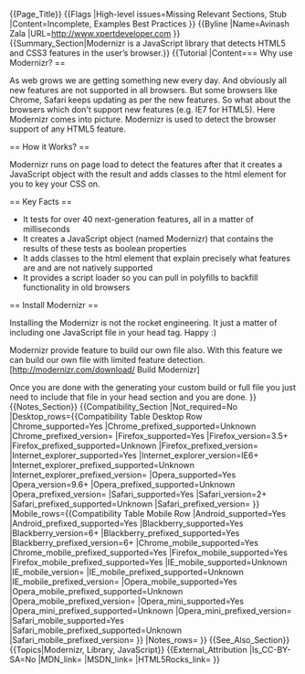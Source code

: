 {{Page_Title}}
{{Flags
|High-level issues=Missing Relevant Sections, Stub
|Content=Incomplete, Examples Best Practices
}}
{{Byline
|Name=Avinash Zala
|URL=http://www.xpertdeveloper.com
}}
{{Summary_Section|Modernizr is a JavaScript library that detects HTML5 and CSS3 features in the user’s browser.}}
{{Tutorial
|Content=== Why use Modernizr? ==

As web grows we are getting something new every day. And obviously all new features are not supported in all browsers. But some browsers like Chrome, Safari keeps updating as per the new features. So what about the browsers which don't support new features (e.g. IE7 for HTML5). Here Modernizr comes into picture. Modernizr is used to detect the browser support of any HTML5 feature.

== How it Works? ==

Modernizr runs on page load to detect the features after that it creates a JavaScript object with the result and adds classes to the html element for you to key your CSS on.

== Key Facts ==

* It tests for over 40 next-generation features, all in a matter of milliseconds
* It creates a JavaScript object (named Modernizr) that contains the results of these tests as boolean properties
* It adds classes to the html element that explain precisely what features are and are not natively supported
* It provides a script loader so you can pull in polyfills to backfill functionality in old browsers

== Install Modernizr ==

Installing the Modernizr is not the rocket engineering. It just a matter of including one JavaScript file in your head tag. Happy :)

Modernizr provide feature to build our own file also. With this feature we can build our own file with limited feature detection. [http://modernizr.com/download/ Build Modernizr]

Once you are done with the generating your custom build or full file you just need to include that file in your head section and you are done.
}}
{{Notes_Section}}
{{Compatibility_Section
|Not_required=No
|Desktop_rows={{Compatibility Table Desktop Row
|Chrome_supported=Yes
|Chrome_prefixed_supported=Unknown
|Chrome_prefixed_version=
|Firefox_supported=Yes
|Firefox_version=3.5+
|Firefox_prefixed_supported=Unknown
|Firefox_prefixed_version=
|Internet_explorer_supported=Yes
|Internet_explorer_version=IE6+
|Internet_explorer_prefixed_supported=Unknown
|Internet_explorer_prefixed_version=
|Opera_supported=Yes
|Opera_version=9.6+
|Opera_prefixed_supported=Unknown
|Opera_prefixed_version=
|Safari_supported=Yes
|Safari_version=2+
|Safari_prefixed_supported=Unknown
|Safari_prefixed_version=
}}
|Mobile_rows={{Compatibility Table Mobile Row
|Android_supported=Yes
|Android_prefixed_supported=Yes
|Blackberry_supported=Yes
|Blackberry_version=6+
|Blackberry_prefixed_supported=Yes
|Blackberry_prefixed_version=6+
|Chrome_mobile_supported=Yes
|Chrome_mobile_prefixed_supported=Yes
|Firefox_mobile_supported=Yes
|Firefox_mobile_prefixed_supported=Yes
|IE_mobile_supported=Unknown
|IE_mobile_version=
|IE_mobile_prefixed_supported=Unknown
|IE_mobile_prefixed_version=
|Opera_mobile_supported=Yes
|Opera_mobile_prefixed_supported=Unknown
|Opera_mobile_prefixed_version=
|Opera_mini_supported=Yes
|Opera_mini_prefixed_supported=Unknown
|Opera_mini_prefixed_version=
|Safari_mobile_supported=Yes
|Safari_mobile_prefixed_supported=Unknown
|Safari_mobile_prefixed_version=
}}
|Notes_rows=
}}
{{See_Also_Section}}
{{Topics|Modernizr, Library, JavaScript}}
{{External_Attribution
|Is_CC-BY-SA=No
|MDN_link=
|MSDN_link=
|HTML5Rocks_link=
}}